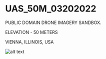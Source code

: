 # UAS_50M_03202022

PUBLIC DOMAIN DRONE IMAGERY SANDBOX. 

ELEVATION - 50 METERS

VIENNA, ILLINOIS, USA

![alt text](https://github.com/justinelliotmeyers/UAS_50M_03202022/blob/main/stitch_LOWRES.jpg)
